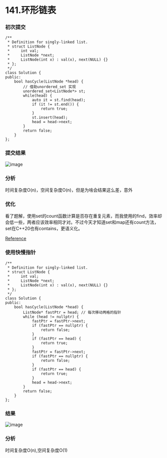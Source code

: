 # 141.环形链表


### 初次提交

```
/**
 * Definition for singly-linked list.
 * struct ListNode {
 *     int val;
 *     ListNode *next;
 *     ListNode(int x) : val(x), next(NULL) {}
 * };
 */
class Solution {
public:
    bool hasCycle(ListNode *head) {
        // 借助unordered_set 实现
        unordered_set<ListNode*> st;
        while(head) {
            auto it = st.find(head);
            if (it != st.end()) {
                return true;
            }
            st.insert(head);
            head = head->next;
        }
        return false;
    }
};
```

### 提交结果
![image](https://github.com/user-attachments/assets/ad9067d7-39f8-41e6-bf63-24bae44532ee)

### 分析
时间复杂度O(n)，空间复杂度O(n)，但是为啥会结果这么差，意外

### 优化
看了题解，使用set的count函数计算是否存在重复元素，而我使用的find，效率却会低一些，两者应该效率相同才对。不过今天才知道set和map还有count方法，set在C++20也有contains，更语义化。

[Reference](https://stackoverflow.com/questions/14159682/unordered-map-which-one-is-faster-find-or-count)

### 使用快慢指针
```
/**
 * Definition for singly-linked list.
 * struct ListNode {
 *     int val;
 *     ListNode *next;
 *     ListNode(int x) : val(x), next(NULL) {}
 * };
 */
class Solution {
public:
    bool hasCycle(ListNode *head) {
        ListNode* fastPtr = head; // 每次移动两格的指针
        while (head != nullptr) {
            fastPtr = fastPtr->next;
            if (fastPtr == nullptr) {
                return false;
            }
            if (fastPtr == head) {
                return true;
            }
            fastPtr = fastPtr->next;
            if (fastPtr == nullptr) {
                return false;
            }
            if (fastPtr == head) {
                return true;
            }
            head = head->next;
        }
        return false;
    }
};
```

### 结果
![image](https://github.com/user-attachments/assets/57678986-2933-4f5c-8bc5-8f51fc075715)

### 分析
时间复杂度O(n),空间复杂度O(1)
